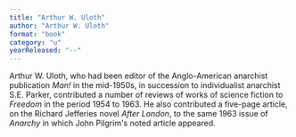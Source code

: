 ```yaml
---
title: "Arthur W. Uloth"
author: "Arthur W. Uloth"
format: "book"
category: "u"
yearReleased: "--"
---
```

Arthur W. Uloth, who had been editor of the Anglo-American anarchist publication _Man!_ in the mid-1950s, in succession to individualist anarchist S.E.  Parker, contributed a number of reviews of works of science fiction to _Freedom_ in the period 1954 to 1963. He also contributed a five-page article,  on the Richard Jefferies novel _After London_, to the same 1963 issue of  _Anarchy_ in which John Pilgrim's noted article appeared.
  
